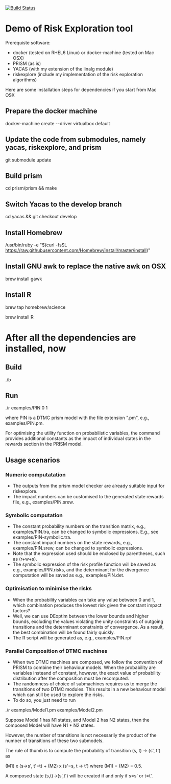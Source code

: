 [![Build Status](https://travis-ci.org/yijunyu/demo-riskexplore.svg?branch=master)](https://travis-ci.org/yijunyu/demo-riskexplore)
# Demo of Risk Exploration tool
Prerequiste software: 
 * docker (tested on RHEL6 Linux) or docker-machine (tested on Mac OSX)
 * PRISM (as is)
 * YACAS (with my extension of the linalg module)
 * riskexplore (include my implementation of the risk exploration algorithms)

Here are some installation steps for dependencies if you start from Mac OSX

## Prepare the docker machine
docker-machine create --driver virtualbox default

## Update the code from submodules, namely yacas, riskexplore, and prism
git submodule update

## Build prism
cd prism/prism && make

## Switch Yacas to the develop branch
cd yacas && git checkout develop

## Install Homebrew
/usr/bin/ruby -e "$(curl -fsSL https://raw.githubusercontent.com/Homebrew/install/master/install)"

## Install GNU awk to replace the native awk on OSX
brew install gawk

## Install R
brew tap homebrew/science

brew install R

# After all the dependencies are installed, now

## Build

./b

## Run

./r examples/PIN 0 1

where PIN is a DTMC prism model with the file extension ".pm", e.g., examples/PIN.pm. 

For optimising the utility function on probabilistic variables, the command provides additional constants as the impact of individual states in the rewards section in the PRISM model. 

## Usage scenarios
### Numeric computatation 
* The outputs from the prism model checker are already suitable input for riskexplore. 
* The impact numbers can be customised to the generated state rewards file, e.g., examples/PIN.srew. 

### Symbolic computation
* The constant probability numbers on the transition matrix, e.g., examples/PIN.tra, can be changed to symbolic expressions. 
E.g., see examples/PIN-symbolic.tra. 
* The constant impact numbers on the state rewards, e.g., examples/PIN.srew, can be changed to symbolic expressions. 
* Note that the expression used should be enclosed by parentheses, such as (r+w+s). 
* The symbolic expression of the risk profile function will be saved as e.g., examples/PIN.risks, and the determinant for the divergence computation will be saved as e.g., examples/PIN.det. 

### Optimisation to minimise the risks
* When the probability variables can take any value between 0 and 1, which combination produces the lowest risk given the constant impact factors? 
* Well, we can use DEoptim between the lower bounds and higher bounds, excluding the values violating the unity constraints of outgoing transitions and the determinant constraints of convergence. As a result, the best combination will be found fairly quickly. 
* The R script will be generated as, e.g., examples/PIN.rpf

### Parallel Composition of DTMC machines
* When two DTMC machines are composed, we follow the convention of PRISM to combine their behaviour models. When the probability are variables insteand of constant, however, the exact value of probability distribution after the composition must be recomputed. 
* The randomness of choice of submachines requires us to merge the transitions of two DTMC modules. This results in a new behaviour model which can still be used to explore the risks.
* To do so, you just need to run 

./r examples/Model1.pm examples/Model2.pm

Suppose Model 1 has N1 states, and Model 2 has N2 states, then the composed Model will have N1 * N2 states. 

However, the number of transitions is not necessarily the product of the number of transitions of these two submodels.

The rule of thumb is to compute the probability of transition (s, t) -> (s', t') as

(M1) x (s->s', t'=t) + (M2) x (s'=s, t -> t')
where (M1) = (M2) = 0.5.

A composed state (s,t)->(s',t') will be created if and only if s=s' or t=t'. 
